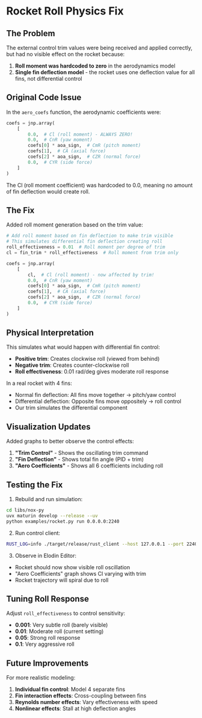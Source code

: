 # Rocket Roll Physics Fix

## The Problem

The external control trim values were being received and applied correctly, but had no visible effect on the rocket because:

1. **Roll moment was hardcoded to zero** in the aerodynamics model
2. **Single fin deflection model** - the rocket uses one deflection value for all fins, not differential control

## Original Code Issue

In the `aero_coefs` function, the aerodynamic coefficients were:
```python
coefs = jnp.array(
    [
        0.0,  # Cl (roll moment) - ALWAYS ZERO!
        0.0,  # CnR (yaw moment)
        coefs[0] * aoa_sign,  # CmR (pitch moment)
        coefs[1],  # CA (axial force)
        coefs[2] * aoa_sign,  # CZR (normal force)
        0.0,  # CYR (side force)
    ]
)
```

The Cl (roll moment coefficient) was hardcoded to 0.0, meaning no amount of fin deflection would create roll.

## The Fix

Added roll moment generation based on the trim value:

```python
# Add roll moment based on fin deflection to make trim visible
# This simulates differential fin deflection creating roll
roll_effectiveness = 0.01  # Roll moment per degree of trim
cl = fin_trim * roll_effectiveness  # Roll moment from trim only

coefs = jnp.array(
    [
        cl,  # Cl (roll moment) - now affected by trim!
        0.0,  # CnR (yaw moment)
        coefs[0] * aoa_sign,  # CmR (pitch moment)
        coefs[1],  # CA (axial force)
        coefs[2] * aoa_sign,  # CZR (normal force)
        0.0,  # CYR (side force)
    ]
)
```

## Physical Interpretation

This simulates what would happen with differential fin control:
- **Positive trim**: Creates clockwise roll (viewed from behind)
- **Negative trim**: Creates counter-clockwise roll
- **Roll effectiveness**: 0.01 rad/deg gives moderate roll response

In a real rocket with 4 fins:
- Normal fin deflection: All fins move together → pitch/yaw control
- Differential deflection: Opposite fins move oppositely → roll control
- Our trim simulates the differential component

## Visualization Updates

Added graphs to better observe the control effects:
1. **"Trim Control"** - Shows the oscillating trim command
2. **"Fin Deflection"** - Shows total fin angle (PID + trim)
3. **"Aero Coefficients"** - Shows all 6 coefficients including roll

## Testing the Fix

1. Rebuild and run simulation:
```bash
cd libs/nox-py
uvx maturin develop --release --uv
python examples/rocket.py run 0.0.0.0:2240
```

2. Run control client:
```bash
RUST_LOG=info ./target/release/rust_client --host 127.0.0.1 --port 2240
```

3. Observe in Elodin Editor:
- Rocket should now show visible roll oscillation
- "Aero Coefficients" graph shows Cl varying with trim
- Rocket trajectory will spiral due to roll

## Tuning Roll Response

Adjust `roll_effectiveness` to control sensitivity:
- **0.001**: Very subtle roll (barely visible)
- **0.01**: Moderate roll (current setting)
- **0.05**: Strong roll response
- **0.1**: Very aggressive roll

## Future Improvements

For more realistic modeling:
1. **Individual fin control**: Model 4 separate fins
2. **Fin interaction effects**: Cross-coupling between fins
3. **Reynolds number effects**: Vary effectiveness with speed
4. **Nonlinear effects**: Stall at high deflection angles
